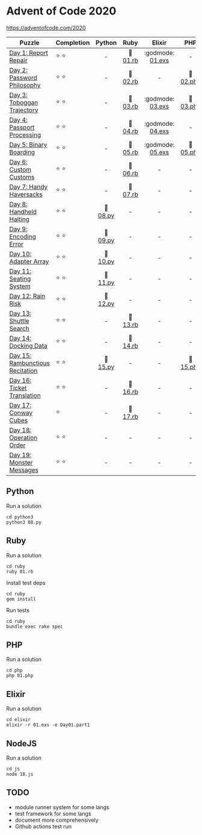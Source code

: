 # Advent of Code 2020

https://adventofcode.com/2020

| Puzzle | Completion | Python | Ruby | Elixir | PHP | other |
|--------|------------|:------:|:----:|:------:|:---:|:-----:|
| [Day 1: Report Repair](https://adventofcode.com/2020/day/1)             | :star: :star: | - | :rotating_light: [01.rb](ruby/01.rb) | :godmode: [01.exs](elixir/01.exs) | - | :goat: [01.go](go/01.go) |
| [Day 2: Password Philosophy](https://adventofcode.com/2020/day/2)       | :star: :star: | - | :rotating_light: [02.rb](ruby/02.rb) | - | :elephant: [02.php](php/02.php) | - |
| [Day 3: Toboggan Trajectory](https://adventofcode.com/2020/day/3)       | :star: :star: | - | :rotating_light: [03.rb](ruby/03.rb) | :godmode: [03.exs](elixir/03.exs) | :elephant: [03.php](php/03.php) | - |
| [Day 4: Passport Processing](https://adventofcode.com/2020/day/4)       | :star: :star: | - | :rotating_light: [04.rb](ruby/04.rb) | :godmode: [04.exs](elixir/04.exs) | - | - |
| [Day 5: Binary Boarding](https://adventofcode.com/2020/day/5)           | :star: :star: | - | :rotating_light: [05.rb](ruby/05.rb) | :godmode: [05.exs](elixir/05.exs) | :elephant: [05.php](php/05.php) | - |
| [Day 6: Custom Customs](https://adventofcode.com/2020/day/6)            | :star: :star: | - | :rotating_light: [06.rb](ruby/06.rb) | - | - | :goat: [06.go](go/06.go) |
| [Day 7: Handy Haversacks](https://adventofcode.com/2020/day/7)          | :star: :star: | - | :rotating_light: [07.rb](ruby/07.rb) | - | - | - |
| [Day 8: Handheld Halting](https://adventofcode.com/2020/day/8)          | :star: :star: | :snake: [08.py](python3/08.py) | - | - | - | - |
| [Day 9: Encoding Error](https://adventofcode.com/2020/day/9)            | :star: :star: | :snake: [09.py](python3/09.py) | - | - | - | - |
| [Day 10: Adapter Array](https://adventofcode.com/2020/day/10)           | :star: :star: | :snake: [10.py](python3/10.py) | - | - | - | - |
| [Day 11: Seating System](https://adventofcode.com/2020/day/11)          | :star: :star: | :snake: [11.py](python3/11.py) | - | - | - | - |
| [Day 12: Rain Risk](https://adventofcode.com/2020/day/12)               | :star: :star: | :snake: [12.py](python3/12.py) | - | - | - | - |
| [Day 13: Shuttle Search](https://adventofcode.com/2020/day/13)          | :star: :star: | - | :rotating_light: [13.rb](ruby/13.rb) | - | - | - |
| [Day 14: Docking Data](https://adventofcode.com/2020/day/14)            | :star: :star: | - | :rotating_light: [14.rb](ruby/14.rb) | - | - | - |
| [Day 15: Rambunctious Recitation](https://adventofcode.com/2020/day/15) | :star: :star: | :snake: [15.py](python3/15.py) | - | - | :elephant: [15.php](php/15.php) | - |
| [Day 16: Ticket Translation](https://adventofcode.com/2020/day/16)      | :star: :star: | - | :rotating_light: [16.rb](ruby/16.rb) | - | - | - |
| [Day 17: Conway Cubes](https://adventofcode.com/2020/day/17)            | :star:        | - | :rotating_light: [17.rb](ruby/17.rb) | - | - | - |
| [Day 18: Operation Order](https://adventofcode.com/2020/day/18)         | :star: :star: | - | - | - | - | :jack_o_lantern: [18.js](js/18.js) |
| [Day 19: Monster Messages](https://adventofcode.com/2020/day/19)        | :star: :star: | - | - | - | - | :jack_o_lantern: [19.js](js/19.js) |

## Python

Run a solution

```
cd python3
python3 08.py
```

## Ruby

Run a solution

```
cd ruby
ruby 01.rb
```

Install test deps

```
cd ruby
gem install
```

Run tests

```
cd ruby
bundle exec rake spec
```

## PHP

Run a solution

```
cd php
php 01.php
```

## Elixir

Run a solution

```
cd elixir
elixir -r 01.exs -e Day01.part1
```

## NodeJS

Run a solution

```
cd js
node 18.js
```

## TODO

- module runner system for some langs
- test framework for some langs
- document more comprehensively
- Github actions test run
